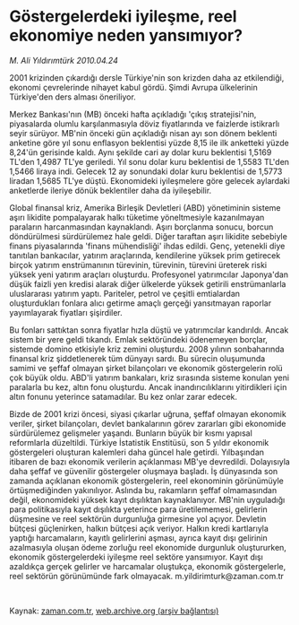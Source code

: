 # Göstergelerdeki  iyileşme, reel  ekonomiye neden yansımıyor?

*M. Ali Yıldırımtürk 2010.04.24*

<tr><td class="metin" colspan="2" style="padding-top: 20px; padding-left: 5px; ">2001 krizinden çıkardığı dersle Türkiye'nin son krizden daha az etkilendiği, ekonomi çevrelerinde nihayet kabul gördü. Şimdi Avrupa ülkelerinin Türkiye'den ders alması öneriliyor.</td></tr><tr><td class="metin" colspan="2" style="padding-top: 20px; padding-left: 5px; "><p>Merkez Bankası'nın (MB) önceki hafta açıkladığı 'çıkış stratejisi'nin, piyasalarda olumlu karşılanmasıyla döviz fiyatlarında ve faizlerde istikrarlı seyir sürüyor. MB'nin önceki gün açıkladığı nisan ayı son dönem beklenti anketine göre yıl sonu enflasyon beklentisi yüzde 8,15 ile ilk anketteki yüzde 8,24'ün gerisinde kaldı. Aynı şekilde cari ay dolar kuru beklentisi 1,5169 TL'den 1,4987 TL'ye geriledi. Yıl sonu dolar kuru beklentisi de 1,5583 TL'den 1,5466 liraya indi. Gelecek 12 ay sonundaki dolar kuru beklentisi de 1,5773 liradan 1,5685 TL'ye düştü. Ekonomideki iyileşmelere göre gelecek aylardaki anketlerde ileriye dönük beklentiler daha da iyileşebilir.
<p>Global finansal kriz, Amerika Birleşik Devletleri (ABD) yönetiminin sisteme aşırı likidite pompalayarak halkı tüketime yöneltmesiyle kazanılmayan paraların harcanmasından kaynaklandı. Aşırı borçlanma sonucu, borcun döndürülmesi sürdürülemez hale geldi. Diğer taraftan aşırı likidite sebebiyle finans piyasalarında 'finans mühendisliği' ihdas edildi. Genç, yetenekli diye tanıtılan bankacılar, yatırım araçlarında, kendilerine yüksek prim getirecek birçok yatırım enstrümanının türevinin, türevinin, türevini üreterek riski yüksek yeni yatırım araçları oluşturdu. Profesyonel yatırımcılar Japonya'dan düşük faizli yen kredisi alarak diğer ülkelerde yüksek getirili enstrümanlarla uluslararası yatırım yaptı. Pariteler, petrol ve çeşitli emtialardan oluşturdukları fonlara alıcı getirme amaçlı gerçeği yansıtmayan raporlar yayımlayarak fiyatları şişirdiler.
<p>Bu fonları sattıktan sonra fiyatlar hızla düştü ve yatırımcılar kandırıldı. Ancak sistem bir yere geldi tıkandı. Emlak sektöründeki ödenemeyen borçlar, sistemde domino etkisiyle kriz zemini oluşturdu. 2008 yılının sonbaharında finansal kriz şiddetlenerek tüm dünyayı sardı. Bu sürecin oluşumunda samimi ve şeffaf olmayan şirket bilançoları ve ekonomik göstergelerin rolü çok büyük oldu. ABD'li yatırım bankaları, kriz sırasında sisteme konulan yeni paralarla bu kez, altın fonu oluşturdu. Ancak inandırıcılıklarını yitirdikleri için altın fonunu yeterince satamadılar. Bu kez onlar zarar edecek.
<p>Bizde de 2001 krizi öncesi, siyasi çıkarlar uğruna, şeffaf olmayan ekonomik veriler, şirket bilançoları, devlet bankalarının görev zararları gibi ekonomide sürdürülemez gelişmeler yaşandı. Bunların büyük bir kısmı yapısal reformlarla düzeltildi. Türkiye İstatistik Enstitüsü, son 5 yıldır ekonomik göstergeleri oluşturan kalemleri daha güncel hale getirdi. Yılbaşından itibaren de bazı ekonomik verilerin açıklanması MB'ye devredildi. Dolayısıyla daha şeffaf ve güvenilir göstergeler oluşmaya başladı. İş dünyasında son zamanda açıklanan ekonomik göstergelerin, reel ekonominin görünümüyle örtüşmediğinden yakınılıyor. Aslında bu, rakamların şeffaf olmamasından değil, ekonomideki yüksek kayıt dışılıktan kaynaklanıyor. MB'nin uyguladığı para politikasıyla kayıt dışılıkta yeterince para üretilememesi, gelirlerin düşmesine ve reel sektörün durgunluğa girmesine yol açıyor. Devletin bütçesi güçlenirken, halkın bütçesi açık veriyor. Halkın kredi kartlarıyla yaptığı harcamaların, kayıtlı gelirlerini aşması, ayrıca kayıt dışı gelirinin azalmasıyla oluşan ödeme zorluğu reel ekonomide durgunluk oluştururken, ekonomik göstergelerdeki iyileşme reel sektöre yansımıyor. Kayıt dışı azaldıkça gerçek gelirler ve harcamalar oluştukça, ekonomik göstergelerle, reel sektörün görünümünde fark olmayacak. m.yildirimturk@zaman.com.tr
<p><br/></p></p></p></p></p></td></tr>

Kaynak: [zaman.com.tr](http://zaman.com.tr/yazar.do?yazino=976588), [web.archive.org (arşiv bağlantısı)](http://web.archive.org/web/20100425074644/http://zaman.com.tr:80/yazar.do?yazino=976588)
